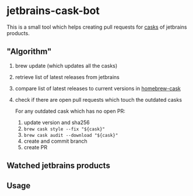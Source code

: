 # jetbrains-cask-bot

This is a small tool which helps creating pull requests for [casks](https://github.com/caskroom/homebrew-cask) of jetbrains products.

## "Algorithm"

1.  brew update (which updates all the casks)
2.  retrieve list of latest releases from jetbrains
3.  compare list of latest releases to current versions in [homebrew-cask](https://github.com/caskroom/homebrew-cask)
4.  check if there are open pull requests which touch the outdated casks
    
    For any outdated cask which has no open PR:
    1. update version and sha256
    2. `brew cask style --fix "${cask}"`
    3. `brew cask audit --download "${cask}"`
    4. create and commit branch
    5. create PR

## Watched jetbrains products

<!-- JETBRAINS -->

<!-- JETBRAINS END -->

## Usage